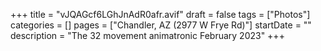 +++
title = "vJQAGcf6LGhJnAdR0afr.avif"
draft = false
tags = ["Photos"]
categories = []
pages = ["Chandler, AZ (2977 W Frye Rd)"]
startDate = ""
description = "The 32 movement animatronic February 2023"
+++
